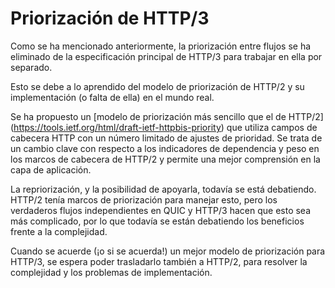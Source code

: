 # Priorización de HTTP/3

Como se ha mencionado anteriormente, la priorización entre flujos se ha
eliminado de la especificación principal de HTTP/3 para trabajar en ella por
separado.

Esto se debe a lo aprendido del modelo de priorización de HTTP/2 y su
implementación (o falta de ella) en el mundo real.

Se ha propuesto un [modelo de priorización más sencillo que el de HTTP/2]
(https://tools.ietf.org/html/draft-ietf-httpbis-priority) que utiliza campos de
cabecera HTTP con un número limitado de ajustes de prioridad. Se trata de un
cambio clave con respecto a los indicadores de dependencia y peso en los marcos
de cabecera de HTTP/2 y permite una mejor comprensión en la capa de
aplicación.

La repriorización, y la posibilidad de apoyarla, todavía se está debatiendo.
HTTP/2 tenía marcos de priorización para manejar esto, pero los verdaderos
flujos independientes en QUIC y HTTP/3 hacen que esto sea más complicado, por
lo que todavía se están debatiendo los beneficios frente a la complejidad.

Cuando se acuerde (¡o si se acuerda!) un mejor modelo de priorización para 
HTTP/3, se espera poder trasladarlo también a HTTP/2, para resolver la 
complejidad y los problemas de implementación.
